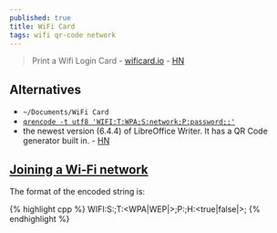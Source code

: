 ```yaml
---
published: true
title: WiFi Card
tags: wifi qr-code network
---
```

> Print a Wifi Login Card - [wificard.io](https://wificard.io/) - [HN](https://news.ycombinator.com/item?id=27803146)

## Alternatives
- `~/Documents/WiFi Card`
- [`qrencode -t utf8 'WIFI:T:WPA;S:network;P:password;;'`](https://news.ycombinator.com/item?id=27803460)
- the newest version (6.4.4) of LibreOffice Writer. It has a QR Code generator built in. - [HN](https://news.ycombinator.com/item?id=23371976)

## [Joining a Wi‑Fi network](https://en.wikipedia.org/wiki/QR_code#Joining_a_Wi%E2%80%91Fi_network)
The format of the encoded string is: 

{% highlight cpp %}
WIFI:S:<SSID>;T:<WPA|WEP|>;P:<password>;H:<true|false|>;
{% endhighlight %}

